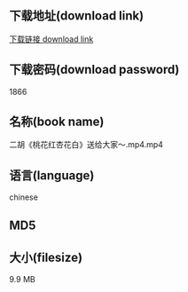 ## 下载地址(download link)
[下载链接 download link](https://tutu365.netlify.app/?s=%E4%BA%8C%E8%83%A1%E3%80%8A%E6%A1%83%E8%8A%B1%E7%BA%A2%E6%9D%8F%E8%8A%B1%E7%99%BD%E3%80%8B%E9%80%81%E7%BB%99%E5%A4%A7%E5%AE%B6%EF%BD%9E.mp4)

## 下载密码(download password)
1866

## 名称(book name)
二胡《桃花红杏花白》送给大家～.mp4.mp4

## 语言(language)
chinese

## MD5


## 大小(filesize)
9.9 MB
